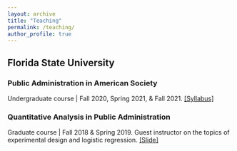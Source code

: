 ```yaml
---
layout: archive
title: "Teaching"
permalink: /teaching/
author_profile: true
---
```


## Florida State University

### Public Administration in American Society
Undergraduate course | Fall 2020, Spring 2021, & Fall 2021. <a href="url" target="_blank"><u>[Syllabus]</u></a>

### Quantitative Analysis in Public Administration
Graduate course | Fall 2018 & Spring 2019. Guest instructor on the topics of experimental design and logistic regression. <a href="https://dgaozhao.github.io/files/Introduction%20to%20Experimental%20Design%20and%20Logistic%20Regression.pdf" target="_blank"><u>[Slide]</u></a>
